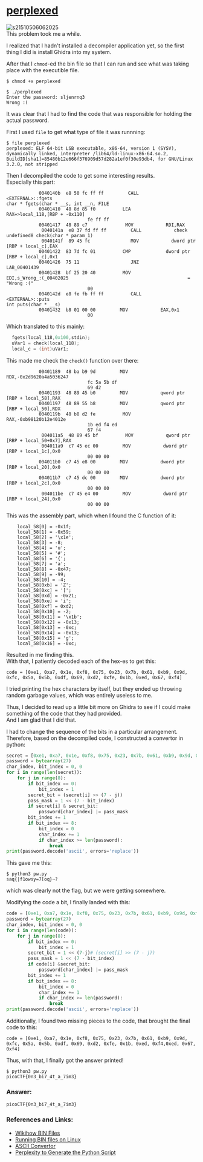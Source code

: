 # <a href="https://play.picoctf.org/practice/challenge/458"> perplexed</a>

![s21510506062025](https://a.okmd.dev/md/684315737a3ae.png)  
This problem took me a while.

I realized that I hadn't installed a decompiler application yet, so the first thing I did is install Ghidra into my system.

After that I `chmod`-ed the bin file so that I can run and see what was taking place with the executible file.
```
$ chmod +x perplexed 
```
```
$ ./perplexed 
Enter the password: sljenrnq3
Wrong :(
```

It was clear that I had to find the code that was responsible for holding the actual password.

First I used `file` to get what type of file it was runnning:
```
$ file perplexed 
perplexed: ELF 64-bit LSB executable, x86-64, version 1 (SYSV), dynamically linked, interpreter /lib64/ld-linux-x86-64.so.2, BuildID[sha1]=85480b12e666f376909d57d282a1ef0f30e93db4, for GNU/Linux 3.2.0, not stripped
```

Then I decompiled the code to get some interesting results.  
Especially this part:
```
            0040140b  e8 50 fc ff ff         CALL            <EXTERNAL>::fgets                                                     char * fgets(char * __s, int __n, FILE 
            00401410  48 8d 85 f0          LEA              RAX=>local_118,[RBP + -0x110]
                              fe ff ff
            00401417  48 89 c7              MOV            RDI,RAX
             0040141a  e8 37 fd ff ff         CALL            check                                                                            undefined8 check(char * param_1)
             0040141f  89 45 fc               MOV            dword ptr [RBP + local_c],EAX
            00401422  83 7d fc 01          CMP             dword ptr [RBP + local_c],0x1
            00401426  75 11                   JNZ              LAB_00401439
            00401428  bf 25 20 40          MOV            EDI,s_Wrong_:(_00402025                                            = "Wrong :("
                              00
            0040142d  e8 fe fb ff ff          CALL            <EXTERNAL>::puts                                                     int puts(char * __s)
            00401432  b8 01 00 00         MOV            EAX,0x1
                              00
```
Which translated to this mainly:
```C
  fgets(local_118,0x100,stdin);
  uVar1 = check(local_118);
  local_c = (int)uVar1;
```

This made me check the `check()` function over there:
```
            00401189  48 ba b9 9d         MOV            RDX,-0x2d9620a4a5036247
                              fc 5a 5b df 
                              69 d2
            00401193  48 89 45 b0         MOV            qword ptr [RBP + local_58],RAX
            00401197  48 89 55 b8         MOV            qword ptr [RBP + local_50],RDX
            0040119b  48 b8 d2 fe          MOV            RAX,-0xb98120b12e4012e
                              1b ed f4 ed 
                              67 f4
             004011a5  48 89 45 bf          MOV            qword ptr [RBP + local_50+0x7],RAX
             004011a9  c7 45 ec 00         MOV            dword ptr [RBP + local_1c],0x0
                              00 00 00
            004011b0  c7 45 e8 00         MOV            dword ptr [RBP + local_20],0x0
                              00 00 00
            004011b7  c7 45 dc 00         MOV            dword ptr [RBP + local_2c],0x0
                              00 00 00
             004011be  c7 45 e4 00         MOV            dword ptr [RBP + local_24],0x0
                              00 00 00
```
This was the assembly part, which when I found the C function of it:
```
    local_58[0] = -0x1f;
    local_58[1] = -0x59;
    local_58[2] = '\x1e';
    local_58[3] = -8;
    local_58[4] = 'u';
    local_58[5] = '#';
    local_58[6] = '{';
    local_58[7] = 'a';
    local_58[8] = -0x47;
    local_58[9] = -99;
    local_58[10] = -4;
    local_58[0xb] = 'Z';
    local_58[0xc] = '[';
    local_58[0xd] = -0x21;
    local_58[0xe] = 'i';
    local_58[0xf] = 0xd2;
    local_58[0x10] = -2;
    local_58[0x11] = '\x1b';
    local_58[0x12] = -0x13;
    local_58[0x13] = -0xc;
    local_58[0x14] = -0x13;
    local_58[0x15] = 'g';
    local_58[0x16] = -0xc;
```

Resulted in me finding this.  
With that, I patiently decoded each of the hex-es to get this:
```
code = [0xe1, 0xa7, 0x1e, 0xf8, 0x75, 0x23, 0x7b, 0x61, 0xb9, 0x9d, 0xfc, 0x5a, 0x5b, 0xdf, 0x69, 0xd2, 0xfe, 0x1b, 0xed, 0x67, 0xf4]
```

I tried printing the hex characters by itself, but they ended up throwing random garbage values, which was entirely useless to me.

Thus, I decided to read up a little bit more on Ghidra to see if I could make something of the code that they had provided.  
And I am glad that I did that.

I had to change the sequence of the bits in a particular arrangement. Therefore, based on the decompiled code, I constructed a convertor in python:
```Python
secret = [0xe1, 0xa7, 0x1e, 0xf8, 0x75, 0x23, 0x7b, 0x61, 0xb9, 0x9d, 0xfc, 0x5a, 0x5b, 0xdf, 0x69, 0xd2, 0xfe, 0x1b, 0xed, 0x67, 0xf4]
password = bytearray(27)
char_index, bit_index = 0, 0 
for i in range(len(secret)):
    for j in range(8):
        if bit_index == 0:
            bit_index = 1
        secret_bit = (secret[i] >> (7 - j))
        pass_mask = 1 << (7 - bit_index) 
        if secret[i] & secret_bit:
            password[char_index] |= pass_mask        
        bit_index += 1
        if bit_index == 8:
            bit_index = 0
            char_index += 1
            if char_index >= len(password):
                break
print(password.decode('ascii', errors='replace'))
```

This gave me this:
```
$ python3 pw.py 
saq{|f1owsy=7[oq}~?
```

which was clearly not the flag, but we were getting somewhere.

Modifying the code a bit, I finally landed with this:
```Python
code = [0xe1, 0xa7, 0x1e, 0xf8, 0x75, 0x23, 0x7b, 0x61, 0xb9, 0x9d, 0xfc, 0x5a, 0x5b, 0xdf, 0x69, 0xd2, 0xfe, 0x1b, 0xed, 0xf4,0xed, 0x67, 0xf4]
password = bytearray(27)
char_index, bit_index = 0, 0 
for i in range(len(code)):
    for j in range(8):
        if bit_index == 0:
            bit_index = 1
        secret_bit = 1 << (7-j)# (secret[i] >> (7 - j))
        pass_mask = 1 << (7 - bit_index) 
        if code[i] &secret_bit:
            password[char_index] |= pass_mask        
        bit_index += 1
        if bit_index == 8:
            bit_index = 0
            char_index += 1
            if char_index >= len(password):
                break
print(password.decode('ascii', errors='replace'))
```
Additionally, I found two missing pieces to the code, that brought the final code to this:
```
code = [0xe1, 0xa7, 0x1e, 0xf8, 0x75, 0x23, 0x7b, 0x61, 0xb9, 0x9d, 0xfc, 0x5a, 0x5b, 0xdf, 0x69, 0xd2, 0xfe, 0x1b, 0xed, 0xf4,0xed, 0x67, 0xf4]
```

Thus, with that, I finally got the answer printed!
```
$ python3 pw.py 
picoCTF{0n3_bi7_4t_a_7im3}
```

### Answer:
```
picoCTF{0n3_bi7_4t_a_7im3}
```

### References and Links:
- <a href="https://www.wikihow.com/Open-BIN-Files">Wikihow BIN Files</a>
- <a href="https://stackoverflow.com/questions/9477157/how-to-run-binary-file-in-linux">Running BIN files on Linux</a>
- <a href="https://www.rapidtables.com/convert/number/ascii-hex-bin-dec-converter.html"> ASCII Convertor</a>
- <a href="https://www.perplexity.ai/">Perplexity to Generate the Python Script</a>
